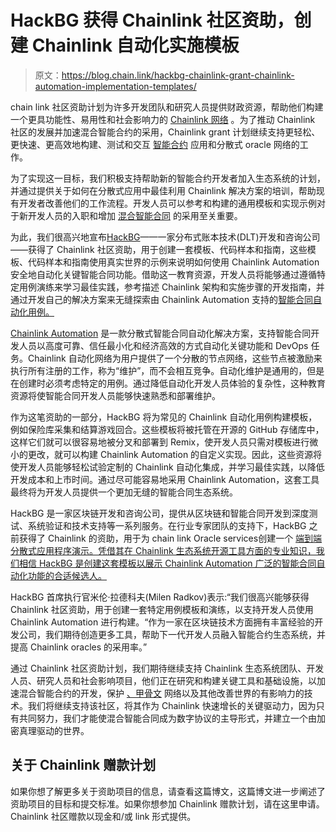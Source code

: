 # HackBG 获得 Chainlink 社区资助，创建 Chainlink 自动化实施模板

> 原文：<https://blog.chain.link/hackbg-chainlink-grant-chainlink-automation-implementation-templates/>

chain link 社区资助计划为许多开发团队和研究人员提供财政资源，帮助他们构建一个更具功能性、易用性和社会影响力的 [Chainlink 网络](https://chain.link/) 。为了推动 Chainlink 社区的发展并加速混合智能合约的采用，Chainlink grant 计划继续支持更轻松、更快速、更高效地构建、测试和交互 [智能合约](https://chain.link/education/smart-contracts) 应用和分散式 oracle 网络的工作。

为了实现这一目标，我们积极支持帮助新的智能合约开发者加入生态系统的计划，并通过提供关于如何在分散式应用中最佳利用 Chainlink 解决方案的培训，帮助现有开发者改善他们的工作流程。开发人员可以参考和构建的通用模板和实现示例对于新开发人员的入职和增加 [混合智能合同](https://blog.chain.link/hybrid-smart-contracts-explained/) 的采用至关重要。

为此，我们很高兴地宣布[HackBG](https://hack.bg/)——一家分布式账本技术(DLT)开发和咨询公司——获得了 Chainlink 社区资助，用于创建一套模板、代码样本和指南，这些模板、代码样本和指南使用真实世界的示例来说明如何使用 Chainlink Automation 安全地自动化关键智能合同功能。借助这一教育资源，开发人员将能够通过遵循特定用例演练来学习最佳实践，参考描述 Chainlink 架构和实施步骤的开发指南，并通过开发自己的解决方案来无缝探索由 Chainlink Automation 支持的[智能合同自动化用例。](https://blog.chain.link/smart-contract-automation-use-cases-powered-by-chainlink-keepers/)

[Chainlink Automation](https://chain.link/automation) 是一款分散式智能合同自动化解决方案，支持智能合同开发人员以高度可靠、信任最小化和经济高效的方式自动化关键功能和 DevOps 任务。Chainlink 自动化网络为用户提供了一个分散的节点网络，这些节点被激励来执行所有注册的工作，称为“维护”，而不会相互竞争。自动化维护是通用的，但是在创建时必须考虑特定的用例。通过降低自动化开发人员体验的复杂性，这种教育资源将使智能合同开发人员能够快速熟悉和部署维护。

作为这笔资助的一部分，HackBG 将为常见的 Chainlink 自动化用例构建模板，例如保险库采集和结算游戏回合。这些模板将被托管在开源的 GitHub 存储库中，这样它们就可以很容易地被分叉和部署到 Remix，使开发人员只需对模板进行微小的更改，就可以构建 Chainlink Automation 的自定义实现。因此，这些资源将使开发人员能够轻松试验定制的 Chainlink 自动化集成，并学习最佳实践，以降低开发成本和上市时间。通过尽可能容易地采用 Chainlink Automation，这套工具最终将为开发人员提供一个更加无缝的智能合同生态系统。

HackBG 是一家区块链开发和咨询公司，提供从区块链和智能合同开发到深度测试、系统验证和技术支持等一系列服务。在行业专家团队的支持下，HackBG 之前获得了 Chainlink 的资助，用于为 chain link Oracle services创建一个 [端到端分散式应用程序演示。凭借其在 Chainlink 生态系统开源工具方面的专业知识，我们相信 HackBG 是创建这套模板以展示 Chainlink Automation 广泛的智能合同自动化功能的合适候选人。](https://blog.chain.link/hackbg-receives-grant-to-create-full-stack-demo/)

HackBG 首席执行官米伦·拉德科夫(Milen Radkov)表示:“我们很高兴能够获得 Chainlink 社区资助，用于创建一套特定用例模板和演练，以支持开发人员使用 Chainlink Automation 进行构建。“作为一家在区块链技术方面拥有丰富经验的开发公司，我们期待创造更多工具，帮助下一代开发人员融入智能合约生态系统，并提高 Chainlink oracles 的采用率。”

通过 Chainlink 社区资助计划，我们期待继续支持 Chainlink 生态系统团队、开发人员、研究人员和社会影响项目，他们正在研究和构建关键工具和基础设施，以加速混合智能合约的开发，保护 [、甲骨文](https://chain.link/education/blockchain-oracles) 网络以及其他改善世界的有影响力的技术。我们将继续支持该社区，将其作为 Chainlink 快速增长的关键驱动力，因为只有共同努力，我们才能使混合智能合同成为数字协议的主导形式，并建立一个由加密真理驱动的世界。

## 关于 Chainlink 赠款计划

如果你想了解更多关于资助项目的信息，请查看这篇博文，这篇博文进一步阐述了资助项目的目标和提交标准。如果你想参加 Chainlink 赠款计划，请在这里申请。Chainlink 社区赠款以现金和/或 link 形式提供。